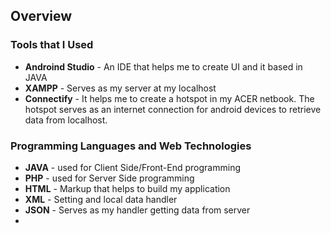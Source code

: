 ## Overview

### Tools that I Used 
  - **Androind Studio** - An IDE that helps me to create UI and it based in JAVA
  - **XAMPP** - Serves as my server at my localhost
  - **Connectify** - It helps me to create a hotspot in my ACER netbook. The hotspot serves as an internet connection for android devices to retrieve data from localhost.
  
### Programming Languages and Web Technologies
  - **JAVA** - used for Client Side/Front-End programming
  - **PHP** - used for Server Side programming
  - **HTML** - Markup that helps to build my application
  - **XML** - Setting and local data handler
  - **JSON** - Serves as my handler getting data from server
  - 
